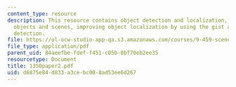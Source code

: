 ```yaml
---
content_type: resource
description: This resource contains object detection and localization, features for
  objects and scenes, improving object localization by using the gist and object presence
  detection.
file: https://ol-ocw-studio-app-qa.s3.amazonaws.com/courses/9-459-scene-understanding-symposium-spring-2006/d6875e84d833a3cebc008ad53ee6d267_1350paper2.pdf
file_type: application/pdf
parent_uid: 84aeefbe-fdef-f451-c05b-0bf70eb2ee35
resourcetype: Document
title: 1350paper2.pdf
uid: d6875e84-d833-a3ce-bc00-8ad53ee6d267
---
```

